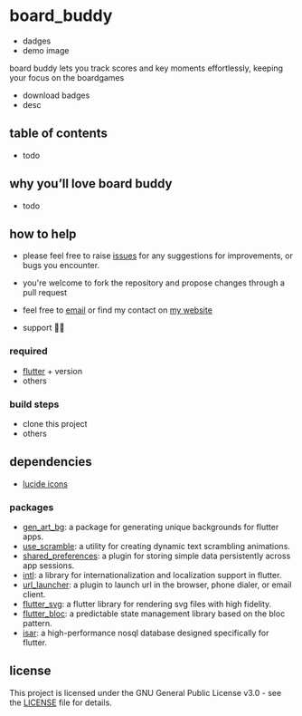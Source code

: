 # board_buddy

- dadges
- demo image

board buddy lets you track scores and key moments effortlessly, keeping your focus on the boardgames

- download badges
- desc

## table of contents

- todo

## why you’ll love board buddy

- todo

## how to help

- please feel free to raise [issues]() for any suggestions for improvements, or bugs you encounter.
- you're welcome to fork the repository and propose changes through a pull request
- feel free to [email](mailto:khlebobul@gmail) or find my contact on [my website](https://khlebobul.github.io)

- support 🤷‍♂️

### required

- [flutter](https://flutter.dev) + version
- others

### build steps

- clone this project
- others

<!-- ## contributors -->
<!-- ## star history -->

<!-- ## repository activity
- repobeats -->


## dependencies

- [lucide icons](https://lucide.dev)

### packages

- [gen_art_bg](https://pub.dev/packages/gen_art_bg): a package for generating unique backgrounds for flutter apps.
- [use_scramble](https://pub.dev/packages/use_scramble): a utility for creating dynamic text scrambling animations.
- [shared_preferences](https://pub.dev/packages/shared_preferences): a plugin for storing simple data persistently across app sessions.
- [intl](https://pub.dev/packages/intl): a library for internationalization and localization support in flutter.
- [url_launcher](https://pub.dev/packages/url_launcher): a plugin to launch url in the browser, phone dialer, or email client.
- [flutter_svg](https://pub.dev/packages/flutter_svg): a flutter library for rendering svg files with high fidelity.
- [flutter_bloc](https://pub.dev/packages/flutter_bloc): a predictable state management library based on the bloc pattern.
- [isar](https://pub.dev/packages/isar): a high-performance nosql database designed specifically for flutter.

## license

This project is licensed under the GNU General Public License v3.0 - see the [LICENSE](LICENSE) file for details.
